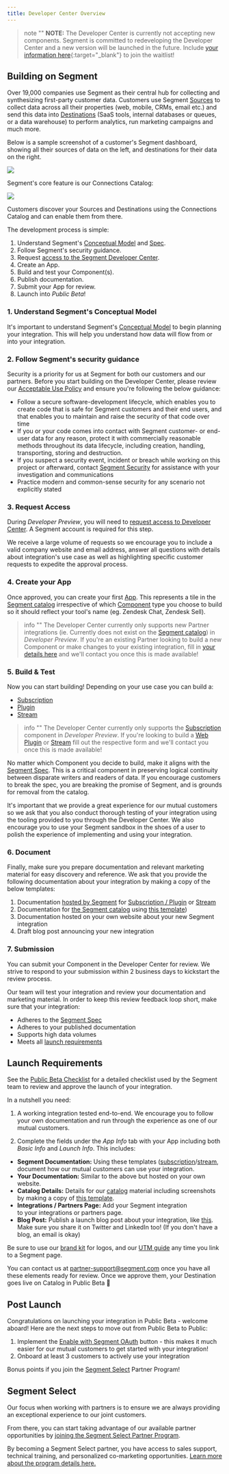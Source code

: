 ```yaml
---
title: Developer Center Overview
---
```


> note ""
> **NOTE:** The Developer Center is currently not accepting new components. Segment is committed to redeveloping the Developer Center and a new version will be launched in the future. Include [your information here](https://airtable.com/shrvZzQ6NTTwsc6rQ){:target="_blank"} to join the waitlist!


## Building on Segment

Over 19,000 companies use Segment as their central hub for collecting and synthesizing first-party customer data. Customers use Segment [Sources](/docs/connections/sources/) to collect data across all their properties (web, mobile, CRMs, email etc.) and send this data into [Destinations](/docs/connections/destinations/) (SaaS tools, internal databases or queues, or a data warehouse) to perform analytics, run marketing campaigns and much more.

Below is a sample screenshot of a customer's Segment dashboard, showing all their sources of data on the left, and destinations for their data on the right.

![](images/overview.png)

Segment's core feature is our Connections Catalog:

![](images/catalog.gif)

Customers discover your Sources and Destinations using the Connections Catalog and can enable them from there.

The development process is simple:

1. Understand Segment's [Conceptual Model](/docs/partners/conceptual-model) and [Spec](https://segment.com/docs/connections/spec).
2. Follow Segment's security guidance.
3. Request [access to the Segment Developer Center](https://segment.com/partners/developer-center/).
4. Create an App.
5. Build and test your Component(s).
6. Publish documentation.
7. Submit your App for review.
8. Launch into _Public Beta_!

### 1. Understand Segment's Conceptual Model

It's important to understand Segment's [Conceptual Model](/docs/partners/conceptual-model) to begin planning your integration. This will help you understand how data will flow from or into your integration.

### 2. Follow Segment's security guidance

Security is a priority for us at Segment for both our customers and our partners. Before you start building on the Developer Center, please review our [Acceptable Use Policy](https://segment.com/legal/acceptable-use-policy/) and ensure you're following the below guidance:

- Follow a secure software-development lifecycle, which enables you to create code that is safe for Segment customers and their end users, and that enables you to maintain and raise the security of that code over time
- If you or your code comes into contact with Segment customer- or end-user data for any reason, protect it with commercially reasonable methods throughout its data lifecycle, including creation, handling, transporting, storing and destruction.
- If you suspect a security event, incident or breach while working on this project or afterward, contact [Segment Security](mailto:security@segment.com?subject=Developer%20Center%20Security) for assistance with your investigation and communications
- Practice modern and common-sense security for any scenario not explicitly stated  

### 3. Request Access

During _Developer Preview_, you will need to [request access to Developer Center](https://segment.com/partners/developer-center/). A Segment account is required for this step.

We receive a large volume of requests so we encourage you to include a valid company website and email address, answer all questions with details about integration's use case as well as highlighting specific customer requests to expedite the approval process.

### 4. Create your App

Once approved, you can create your first [App](/docs/partners/conceptual-model/#apps). This represents a tile in the [Segment catalog](https://segment.com/catalog/) irrespective of which [Component](/docs/partners/conceptual-model/#components) type you choose to build so it should reflect your tool's name (eg. Zendesk Chat, Zendesk Sell).

> info ""
> The Developer Center currently only supports new Partner integrations (ie. Currently does not exist on the [Segment catalog](https://segment.com/catalog/)) in _Developer Preview_. If you're an existing Partner looking to build a new Component or make changes to your existing integration, fill in [your details here](https://airtable.com/shrSweuRx5jspwsw7) and we'll contact you once this is made available!

### 5. Build & Test

Now you can start building! Depending on your use case you can build a:

- [Subscription](/docs/partners/subscriptions)
- [Plugin](/docs/partners/plugins)
- [Stream](/docs/partners/streams)

> info ""
> The Developer Center currently only supports the [Subscription](/docs/partners/subscriptions) component in _Developer Preview_. If you're looking to build a [Web Plugin](https://airtable.com/shrT3b4C7agUEBKVS) or [Stream](https://airtable.com/shrj3BkHMhdeaPYWt)  fill out the respective form and we'll contact you once this is made available!

No matter which Component you decide to build, make it aligns with the [Segment Spec](https://segment.com/docs/connections/spec). This is a critical component in preserving logical continuity between disparate writers and readers of data. If you encourage customers to break the spec, you are breaking the promise of Segment, and is grounds for removal from the catalog.

It's important that we provide a great experience for our mutual customers so we ask that you also conduct thorough testing of your integration using the tooling provided to you through the Developer Center. We also encourage you to use your Segment sandbox in the shoes of a user to polish the experience of implementing and using your integration.

### 6. Document

Finally, make sure you prepare documentation and relevant marketing material for easy discovery and reference. We ask that you provide the following documentation about your integration by making a copy of the below templates:

1. Documentation [hosted by Segment](https://segment.com/docs/) for [Subscription / Plugin](https://hackmd.io/t7amLXluS7-39rg7ARZgSA) or [Stream](https://hackmd.io/TV8cZR6tRnKwGtkvSexeag)
2. Documentation for [the Segment catalog](https://segment.com/catalog/) using [this template](https://docs.google.com/document/d/1kKvqYtZeDPnBjvCrtQSuO3BBH70b_CLO13hYrYIOOtA/edit))
3. Documentation hosted on your own website about your new Segment integration
4. Draft blog post announcing your new integration


### 7. Submission

You can submit your Component in the Developer Center for review. We strive to respond to your submission within 2 business days to kickstart the review process.

Our team will test your integration and review your documentation and marketing material. In order to keep this review feedback loop short, make sure that your integration:

- Adheres to the [Segment Spec](/docs/connections/spec/)
- Adheres to your published documentation
- Supports high data volumes
- Meets all [launch requirements](/docs/partners/#launch-requirements)

## Launch Requirements

See the [Public Beta Checklist](/docs/partners/checklist) for a detailed checklist used by the Segment team to review and approve the launch of your integration.

In a nutshell you need:

1. A working integration tested end-to-end. We encourage you to follow your own documentation and run through the experience as one of our mutual customers.

2. Complete the fields under the _App Info_ tab with your App including both _Basic Info_ and _Launch Info_. This includes:

  - **Segment Documentation:** Using these templates ([subscription](https://hackmd.io/t7amLXluS7-39rg7ARZgSA?both=)/[stream](https://hackmd.io/TV8cZR6tRnKwGtkvSexeag), document how our mutual customers can use your integration.
  - **Your Documentation:** Similar to the above but hosted on your own website.
  - **Catalog Details:** Details for our [catalog](https://segment.com/catalog) material including screenshots by making a copy of [this template](https://docs.google.com/document/d/1kKvqYtZeDPnBjvCrtQSuO3BBH70b_CLO13hYrYIOOtA/copy).
  - **Integrations / Partners Page:** Add your Segment integration to your integrations or partners page.
  - **Blog Post:** Publish a launch blog post about your integration, like [this](https://www.kustomer.com/blog/kustomer-segment-integration/). Make sure you share it on Twitter and LinkedIn too! (If you don't have a blog, an email is okay)

Be sure to use our [brand kit](https://brandfolder.com/segment/press-kit) for logos, and our [UTM guide](https://docs.google.com/document/d/1L0MHYdF2SYaMMiodQCYlZELF7pN0TXiZbD22nnlGhEk/copy) any time you link to a Segment page.

You can contact us at [partner-support@segment.com](mailto:partner-support@segment.com) once you have all these elements ready for review. Once we approve them, your Destination goes live on Catalog in Public Beta 🎉

## Post Launch

Congratulations on launching your integration in Public Beta - welcome aboard! Here are the next steps to move out from Public Beta to Public:

1. Implement the [Enable with Segment OAuth](/docs/partners/enable-with-segment) button - this makes it much easier for our mutual customers to get started with your integration!
2. Onboard at least 3 customers to actively use your integration

Bonus points if you join the [Segment Select](/docs/partners/#segment-select) Partner Program!

## Segment Select

Our focus when working with partners is to ensure we are always providing an exceptional experience to our joint customers.

From there, you can start taking advantage of our available partner opportunities by [joining the Segment Select Partner Program](https://segment.com/partners/integration/#module-5-benefits).

By becoming a Segment Select partner, you have access to sales support, technical training, and personalized co-marketing opportunities. [Learn more about the program details here.](https://assets.ctfassets.net/9u2t3ap6pctb/3NPVQDweiX0l8Z2edugwIr/d09ea71f04913f3189514b7d2df57d36/Segment_Select_Partner_Program_One_Pager.pdf)
